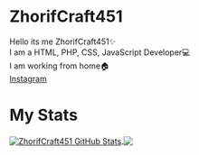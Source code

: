 # ZhorifCraft451
Hello its me ZhorifCraft451✨<br>
I am a HTML, PHP, CSS, JavaScript Developer💻<br>
I am working from home🏠<br>
[Instagram](https://www.instagram.com/zhorif.sa)


# My Stats

<a href="https://github.com/ZhorifCraft451">
  <img align="center" src="https://github-readme-stats.vercel.app/api?username=ZhorifCraft451&count_private=true&show_icons=true&hide_border=false&custom_title=ZhorifCraft451%20Github%20Stats&include_all_commits=true&hide=issues&theme=tokyonight" alt="ZhorifCraft451 GitHub Stats" />
</a>
<a href="https://github.com/ZhorifCraft451">
  <img align="center" src="https://github-readme-stats.vercel.app/api/top-langs/?username=ZhorifCraft451&layout=compact&hide_border=false&theme=tokyonight" />
</a>
